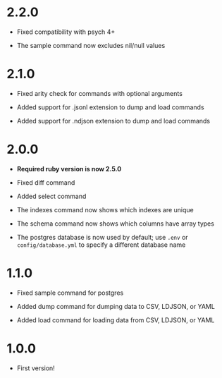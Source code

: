 # 2.2.0

* Fixed compatibility with psych 4+

* The sample command now excludes nil/null values


# 2.1.0

* Fixed arity check for commands with optional arguments

* Added support for .jsonl extension to dump and load commands

* Added support for .ndjson extension to dump and load commands


# 2.0.0

* **Required ruby version is now 2.5.0**

* Fixed diff command

* Added select command

* The indexes command now shows which indexes are unique

* The schema command now shows which columns have array types

* The postgres database is now used by default; use `.env` or `config/database.yml` to specify a different database name


# 1.1.0

* Fixed sample command for postgres

* Added dump command for dumping data to CSV, LDJSON, or YAML

* Added load command for loading data from CSV, LDJSON, or YAML


# 1.0.0

* First version!
